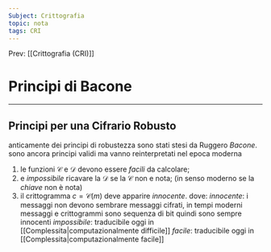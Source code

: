 ```yaml
---
Subject: Crittografia
topic: nota
tags: CRI
---
```


Prev: [[Crittografia (CRI)]]

# Principi di Bacone
---
## Principi per una Cifrario Robusto
anticamente dei principi di robustezza sono stati stesi da Ruggero _Bacone_. sono ancora principi validi ma vanno reinterpretati nel epoca moderna
1. le funzioni $\mathcal{C}$ e $\mathcal{D}$ devono essere _facili_ da calcolare; 
2. e _impossibile_ ricavare la $\mathcal{D}$ se la $\mathcal{C}$ non e nota; (in senso moderno se la _chiave_ non è nota)
3. il crittogramma $c = \mathcal{C}(m)$ deve apparire _innocente_.
 dove:
 _innocente_: i messaggi non devono sembrare messaggi cifrati, in tempi moderni messaggi e crittogrammi sono sequenza di bit quindi sono sempre innocenti
  _impossibile_: traducibile oggi in [[Complessita|computazionalmente difficile]]
  _facile_: traducibile oggi in [[Complessita|computazionalmente facile]]
